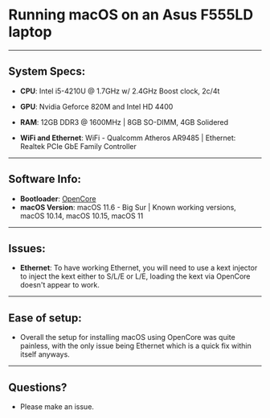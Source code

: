 # Running macOS on an Asus F555LD laptop
______________
## System Specs:
* **CPU**: Intel i5-4210U @ 1.7GHz w/ 2.4GHz Boost clock, 2c/4t

* **GPU**: Nvidia Geforce 820M and Intel HD 4400

* **RAM**: 12GB DDR3 @ 1600MHz | 8GB SO-DIMM, 4GB Solidered

* **WiFi and Ethernet**: WiFi - Qualcomm Atheros AR9485 | Ethernet: Realtek PCIe GbE Family Controller
______________
## Software Info:
* **Bootloader**: [OpenCore](https://github.com/acidanthera/OpenCorePkg)
* **macOS Version**: macOS 11.6 - Big Sur | Known working versions, macOS 10.14, macOS 10.15, macOS 11
______________
## Issues:
* **Ethernet**: To have working Ethernet, you will need to use a kext injector to inject the kext either to S/L/E or L/E, loading the kext via OpenCore doesn't appear to work.
______________
## Ease of setup:
* Overall the setup for installing macOS using OpenCore was quite painless, with the only issue being Ethernet which is a quick fix within itself anyways.
______________
## Questions?
* Please make an issue.
